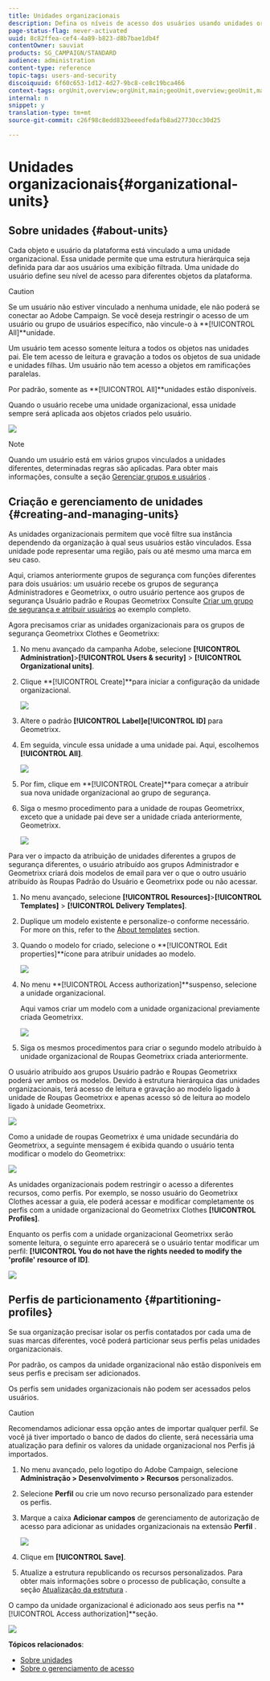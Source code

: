```yaml
---
title: Unidades organizacionais
description: Defina os níveis de acesso dos usuários usando unidades organizacionais.
page-status-flag: never-activated
uuid: 8c82ffea-cef4-4a89-b823-d8b7bae1db4f
contentOwner: sauviat
products: SG_CAMPAIGN/STANDARD
audience: administration
content-type: reference
topic-tags: users-and-security
discoiquuid: 6f60c653-1d12-4d27-9bc8-ce8c19bca466
context-tags: orgUnit,overview;orgUnit,main;geoUnit,overview;geoUnit,main
internal: n
snippet: y
translation-type: tm+mt
source-git-commit: c26f98c8edd832beeedfedafb8ad27730cc30d25

---
```



# Unidades organizacionais{#organizational-units}

## Sobre unidades {#about-units}

Cada objeto e usuário da plataforma está vinculado a uma unidade organizacional. Essa unidade permite que uma estrutura hierárquica seja definida para dar aos usuários uma exibição filtrada. Uma unidade do usuário define seu nível de acesso para diferentes objetos da plataforma.

>[!CAUTION]
>
>Se um usuário não estiver vinculado a nenhuma unidade, ele não poderá se conectar ao Adobe Campaign. Se você deseja restringir o acesso de um usuário ou grupo de usuários específico, não vincule-o à **[!UICONTROL All]**unidade.

Um usuário tem acesso somente leitura a todos os objetos nas unidades pai. Ele tem acesso de leitura e gravação a todos os objetos de sua unidade e unidades filhas. Um usuário não tem acesso a objetos em ramificações paralelas.

Por padrão, somente as **[!UICONTROL All]**unidades estão disponíveis.

Quando o usuário recebe uma unidade organizacional, essa unidade sempre será aplicada aos objetos criados pelo usuário.

![](assets/user_management_2.png)

>[!NOTE]
>
>Quando um usuário está em vários grupos vinculados a unidades diferentes, determinadas regras são aplicadas. Para obter mais informações, consulte a seção [Gerenciar grupos e usuários](../../administration/using/managing-groups-and-users.md) .

## Criação e gerenciamento de unidades {#creating-and-managing-units}

As unidades organizacionais permitem que você filtre sua instância dependendo da organização à qual seus usuários estão vinculados. Essa unidade pode representar uma região, país ou até mesmo uma marca em seu caso.

Aqui, criamos anteriormente grupos de segurança com funções diferentes para dois usuários: um usuário recebe os grupos de segurança Administradores e Geometrixx, o outro usuário pertence aos grupos de segurança Usuário padrão e Roupas Geometrixx Consulte [Criar um grupo de segurança e atribuir usuários](../../administration/using/managing-groups-and-users.md#creating-a-security-group-and-assigning-users) ao exemplo completo.

Agora precisamos criar as unidades organizacionais para os grupos de segurança Geometrixx Clothes e Geometrixx:

1. No menu avançado da campanha Adobe, selecione **[!UICONTROL Administration]**>**[!UICONTROL Users & security]** > **[!UICONTROL Organizational units]**.
1. Clique **[!UICONTROL Create]**para iniciar a configuração da unidade organizacional.

   ![](assets/manage_units_1.png)

1. Altere o padrão **[!UICONTROL Label]**e**[!UICONTROL ID]** para Geometrixx.
1. Em seguida, vincule essa unidade a uma unidade pai. Aqui, escolhemos **[!UICONTROL All]**.

   ![](assets/manage_units_2.png)

1. Por fim, clique em **[!UICONTROL Create]**para começar a atribuir sua nova unidade organizacional ao grupo de segurança.
1. Siga o mesmo procedimento para a unidade de roupas Geometrixx, exceto que a unidade pai deve ser a unidade criada anteriormente, Geometrixx.

   ![](assets/manage_units_3.png)

Para ver o impacto da atribuição de unidades diferentes a grupos de segurança diferentes, o usuário atribuído aos grupos Administrador e Geometrixx criará dois modelos de email para ver o que o outro usuário atribuído às Roupas Padrão do Usuário e Geometrixx pode ou não acessar.

1. No menu avançado, selecione **[!UICONTROL Resources]**>**[!UICONTROL Templates]** > **[!UICONTROL Delivery Templates]**.
1. Duplique um modelo existente e personalize-o conforme necessário. For more on this, refer to the [About templates](../../start/using/marketing-activity-templates.md) section.
1. Quando o modelo for criado, selecione o **[!UICONTROL Edit properties]**ícone para atribuir unidades ao modelo.

   ![](assets/manage_units_6.png)

1. No menu **[!UICONTROL Access authorization]**suspenso, selecione a unidade organizacional.

   Aqui vamos criar um modelo com a unidade organizacional previamente criada Geometrixx.

   ![](assets/manage_units_5.png)

1. Siga os mesmos procedimentos para criar o segundo modelo atribuído à unidade organizacional de Roupas Geometrixx criada anteriormente.

O usuário atribuído aos grupos Usuário padrão e Roupas Geometrixx poderá ver ambos os modelos. Devido à estrutura hierárquica das unidades organizacionais, terá acesso de leitura e gravação ao modelo ligado à unidade de Roupas Geometrixx e apenas acesso só de leitura ao modelo ligado à unidade Geometrixx.

![](assets/manage_units_7.png)

Como a unidade de roupas Geometrixx é uma unidade secundária do Geometrixx, a seguinte mensagem é exibida quando o usuário tenta modificar o modelo do Geometrixx:

![](assets/manage_units_8.png)

As unidades organizacionais podem restringir o acesso a diferentes recursos, como perfis. Por exemplo, se nosso usuário do Geometrixx Clothes acessar a guia, ele poderá acessar e modificar completamente os perfis com a unidade organizacional do Geometrixx Clothes **[!UICONTROL Profiles]**.

Enquanto os perfis com a unidade organizacional Geometrixx serão somente leitura, o seguinte erro aparecerá se o usuário tentar modificar um perfil: **[!UICONTROL You do not have the rights needed to modify the 'profile' resource of ID]**.

![](assets/manage_units_10.png)

## Perfis de particionamento {#partitioning-profiles}

Se sua organização precisar isolar os perfis contatados por cada uma de suas marcas diferentes, você poderá particionar seus perfis pelas unidades organizacionais.

Por padrão, os campos da unidade organizacional não estão disponíveis em seus perfis e precisam ser adicionados.

Os perfis sem unidades organizacionais não podem ser acessados pelos usuários.

>[!CAUTION]
>
>Recomendamos adicionar essa opção antes de importar qualquer perfil. Se você já tiver importado o banco de dados do cliente, será necessária uma atualização para definir os valores da unidade organizacional nos Perfis já importados.

1. No menu avançado, pelo logotipo do Adobe Campaign, selecione **Administração > Desenvolvimento > Recursos** personalizados.
1. Selecione **Perfil** ou crie um novo recurso personalizado para estender os perfis.
1. Marque a caixa **Adicionar campos** de gerenciamento de autorização de acesso para adicionar as unidades organizacionais na extensão **Perfil** .

   ![](assets/user_management_9.png)

1. Clique em **[!UICONTROL Save]**.
1. Atualize a estrutura republicando os recursos personalizados. Para obter mais informações sobre o processo de publicação, consulte a seção [Atualização da estrutura](../../developing/using/data-model-concepts.md) .

O campo da unidade organizacional é adicionado aos seus perfis na **[!UICONTROL Access authorization]**seção.

![](assets/user_management_10.png)

**Tópicos relacionados**:

* [Sobre unidades](../../administration/using/organizational-units.md#about-units)
* [Sobre o gerenciamento de acesso](../../administration/using/about-access-management.md)

